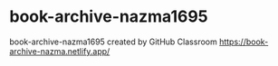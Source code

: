 # book-archive-nazma1695
book-archive-nazma1695 created by GitHub Classroom
https://book-archive-nazma.netlify.app/
